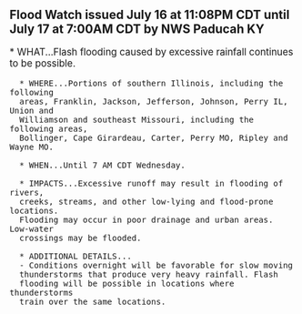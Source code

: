 <p>
   <h2>Flood Watch issued July 16 at 11:08PM CDT until July 17 at 7:00AM CDT by NWS Paducah KY</h2>
   <div style="font-size:120%">* WHAT...Flash flooding caused by excessive rainfall continues to be
      possible.
      
      * WHERE...Portions of southern Illinois, including the following
      areas, Franklin, Jackson, Jefferson, Johnson, Perry IL, Union and
      Williamson and southeast Missouri, including the following areas,
      Bollinger, Cape Girardeau, Carter, Perry MO, Ripley and Wayne MO.
      
      * WHEN...Until 7 AM CDT Wednesday.
      
      * IMPACTS...Excessive runoff may result in flooding of rivers,
      creeks, streams, and other low-lying and flood-prone locations.
      Flooding may occur in poor drainage and urban areas. Low-water
      crossings may be flooded.
      
      * ADDITIONAL DETAILS...
      - Conditions overnight will be favorable for slow moving
      thunderstorms that produce very heavy rainfall. Flash
      flooding will be possible in locations where thunderstorms
      train over the same locations.
   </div>
</p>